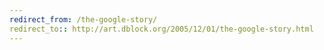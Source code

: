 ```yaml
---
redirect_from: /the-google-story/
redirect_to:: http://art.dblock.org/2005/12/01/the-google-story.html
---
```

